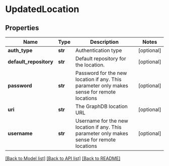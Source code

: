 # UpdatedLocation

## Properties
Name | Type | Description | Notes
------------ | ------------- | ------------- | -------------
**auth_type** | **str** | Authentication type | [optional] 
**default_repository** | **str** | Default repository for the location. | [optional] 
**password** | **str** | Password for the new location if any. This parameter only makes sense for remote locations | [optional] 
**uri** | **str** | The GraphDB location URL | [optional] 
**username** | **str** | Username for the new location if any. This parameter only makes sense for remote locations | [optional] 

[[Back to Model list]](../../README.md#documentation-for-models) [[Back to API list]](../../README.md#documentation-for-api-endpoints) [[Back to README]](../../README.md)


